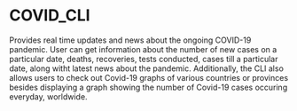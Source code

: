 # COVID_CLI
Provides real time updates and news about the ongoing COVID-19 pandemic. 
User can get information about the number of new cases on a particular date, deaths, recoveries, tests conducted, cases till a particular date, 
along witht latest news about the pandemic.
Additionally, the CLI also allows users to check out Covid-19 graphs of various countries or provinces 
besides displaying a graph showing the number of Covid-19 cases occuring everyday, worldwide.
